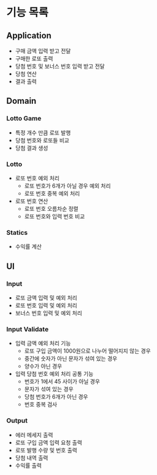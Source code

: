# 기능 목록

## Application
- 구매 금액 입력 받고 전달
- 구매한 로또 출력
- 당첨 번호 및 보너스 번호 입력 받고 전달
- 당첨 연산
- 결과 출력

## Domain

### Lotto Game
- 특정 개수 만큼 로또 발행
- 당첨 번호와 로또들 비교
- 당첨 결과 생성

### Lotto
- 로또 번호 예외 처리
    - 로또 번호가 6개가 아닐 경우 예외 처리
    - 로또 번호 중복 예외 처리
- 로또 번호 연산
    - 로또 번호 오름차순 정렬
    - 로또 번호와 입력 번호 비교

### Statics
- 수익률 계산
## UI

### Input
- 로또 금액 입력 및 예외 처리
- 로또 번호 입력 및 예외 처리
- 보너스 번호 입력 및 예외 처리

### Input Validate
- 입력 금액 예외 처리 기능
    -  로또 구입 금액이 1000원으로 나누어 떨어지지 않는 경우
    -  중간에 숫자가 아닌 문자가 섞여 있는 경우
    - 양수가 아닌 경우
- 입력 당첨 번호 예외 처리 공통 기능
    - 번호가 1에서 45 사이가 아닐 경우
    - 문자가 섞여 있는 경우
    - 당첨 번호가 6개가 아닌 경우
    - 번호 중복 검사
### Output
- 에러 메세지 출력
- 로또 구입 금액 입력 요청 출력
- 로또 발행 수량 및 번호 출력
- 당첨 내역 출력
- 수익률 출력